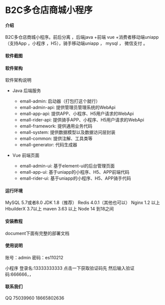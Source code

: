 # B2C多仓店商城小程序

#### 介绍
B2C多仓店商城小程序。前后分离 ，后端java +前端 vue +消费者移动端uniapp （支持App ，小程序 ，H5），骑手移动端uniapp ， mysql  ，
微信支付 。

#### 软件截图


#### 软件架构
软件架构说明
- Java 后端服务
    - emall-admin: 启动器（打包打这个就行）
    - emall-admin-api: 提供管理员管理系统的WebApi
    - emall-app-api: 提供APP、小程序、H5用户请求的WebApi
    - emall-rider-api: 提供骑手APP、小程序、H5用户请求的WebApi
    - emall-framework: 提供通用业务代码
    - emall-system: 提供数据模型以及数据访问层封装
    - emall-common: 提供注解、工具类等
    - emall-generator: 代码生成器
    
- Vue 前端页面
    - emall-admin-ui: 基于element-ui的后台管理页面
    - emall-app-ui: 基于uniapp的小程序、H5、APP前端代码
    - emall-rider-ui: 基于uniapp的小程序、H5、APP骑手代码


#### 运行环境 
MySQL	5.7或者8.0
JDK	1.8（推荐）
Redis	4.0.1（其他也可以）
Nginx	1.2 以上 
HbuilderX 3.7以上
maven   3.63 以上
Node    14 到18之间


#### 安装教程

document下面有完整的部署文档


#### 使用说明

账号：admin
密码：es110212

小程序 登录名:13333333333 
点击一下获取验证码先
然后输入验证码:666666，，

#### 联系我们
QQ 75039960
18665802636 




